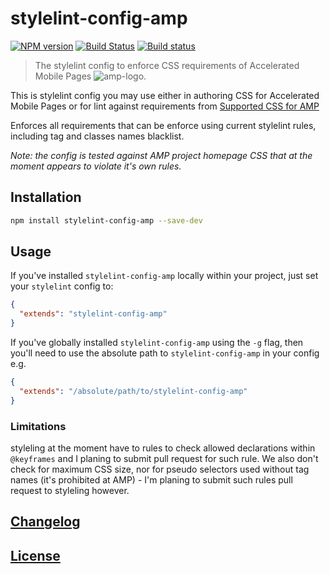 # stylelint-config-amp

[![NPM version](http://img.shields.io/npm/v/stylelint-config-amp.svg)](https://www.npmjs.org/package/stylelint-config-amp) [![Build Status](https://travis-ci.org/tinovyatkin/stylelint-config-amp.svg?branch=master)](https://travis-ci.org/stylelint/stylelint-config-amp) [![Build status](https://ci.appveyor.com/api/projects/status/o8rfhyax6n7bjnlt/branch/master?svg=true)](https://ci.appveyor.com/project/stylelint/stylelint-config-standard/branch/master)

> The stylelint config to enforce CSS requirements of Accelerated Mobile Pages ![amp-logo](https://www.ampproject.org/static/img/logo-blue.svg).

This is stylelint config you may use either in authoring CSS for Accelerated Mobile Pages or for lint against requirements from [Supported CSS for AMP](https://www.ampproject.org/docs/guides/responsive/style_pages)

Enforces all requirements that can be enforce using current stylelint rules, including tag and classes names blacklist.

_Note: the config is tested against AMP project homepage CSS that at the moment appears to violate it's own rules._

## Installation

```bash
npm install stylelint-config-amp --save-dev
```

## Usage

If you've installed `stylelint-config-amp` locally within your project, just set your `stylelint` config to:

```json
{
  "extends": "stylelint-config-amp"
}
```

If you've globally installed `stylelint-config-amp` using the `-g` flag, then you'll need to use the absolute path to `stylelint-config-amp` in your config e.g.

```json
{
  "extends": "/absolute/path/to/stylelint-config-amp"
}
```

### Limitations

styleling at the moment have to rules to check allowed declarations within `@keyframes` and I planing to submit pull request for such rule.
We also don't check for maximum CSS size, nor for pseudo selectors used without tag names (it's prohibited at AMP) - I'm planing to submit such rules pull request to styleling however.


## [Changelog](CHANGELOG.md)

## [License](LICENSE)
